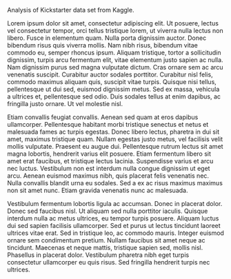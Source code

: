 Analysis of Kickstarter data set from Kaggle.

Lorem ipsum dolor sit amet, consectetur adipiscing elit. Ut posuere, lectus vel consectetur tempor, orci tellus tristique lorem, ut viverra nulla lectus non libero. Fusce in elementum quam. Nulla porta dignissim auctor. Donec bibendum risus quis viverra mollis. Nam nibh risus, bibendum vitae commodo eu, semper rhoncus ipsum. Aliquam tristique, tortor a sollicitudin dignissim, turpis arcu fermentum elit, vitae elementum justo sapien ac nulla. Nam dignissim purus sed magna vulputate dictum. Cras ornare sem ac arcu venenatis suscipit. Curabitur auctor sodales porttitor. Curabitur nisl felis, commodo maximus aliquam quis, suscipit vitae turpis. Quisque nisi tellus, pellentesque ut dui sed, euismod dignissim metus. Sed ex massa, vehicula a ultrices et, pellentesque sed odio. Duis sodales tellus at enim dapibus, ac fringilla justo ornare. Ut vel molestie nisl.

Etiam convallis feugiat convallis. Aenean sed quam at eros dapibus ullamcorper. Pellentesque habitant morbi tristique senectus et netus et malesuada fames ac turpis egestas. Donec libero lectus, pharetra in dui sit amet, maximus tristique quam. Nullam egestas justo metus, vel facilisis velit mollis vulputate. Praesent eu augue dui. Pellentesque rutrum lectus sit amet magna lobortis, hendrerit varius elit posuere. Etiam fermentum libero sit amet erat faucibus, et tristique lectus lacinia. Suspendisse varius et arcu nec luctus. Vestibulum non est interdum nulla congue dignissim ut eget arcu. Aenean euismod maximus nibh, quis placerat felis venenatis nec. Nulla convallis blandit urna eu sodales. Sed a ex ac risus maximus maximus non sit amet nunc. Etiam gravida venenatis nunc ac malesuada.

Vestibulum fermentum lobortis ligula ac accumsan. Donec in placerat dolor. Donec sed faucibus nisl. Ut aliquam sed nulla porttitor iaculis. Quisque interdum nulla ac metus ultrices, eu tempor turpis posuere. Aliquam luctus dui sed sapien facilisis ullamcorper. Sed et purus ut lectus tincidunt laoreet ultrices vitae erat. Sed in tristique leo, ac commodo mauris. Integer euismod ornare sem condimentum pretium. Nullam faucibus sit amet neque ac tincidunt. Maecenas et neque mattis, tristique sapien sed, mollis nisl. Phasellus in placerat dolor. Vestibulum pharetra nibh eget turpis consectetur ullamcorper eu quis risus. Sed fringilla hendrerit turpis nec ultrices.
